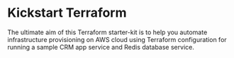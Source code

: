 # Kickstart Terraform
The ultimate aim of this Terraform starter-kit is to help you automate infrastructure provisioning on AWS cloud using Terraform configuration for running a sample CRM app service and Redis database service.
